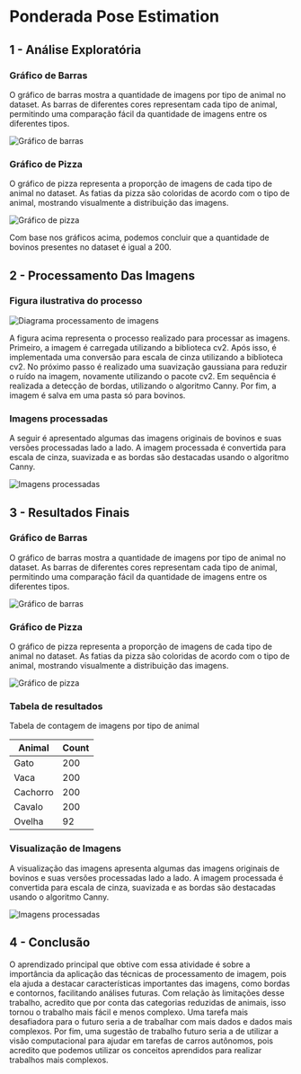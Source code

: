 # Ponderada Pose Estimation

## 1 - Análise Exploratória

### Gráfico de Barras

O gráfico de barras mostra a quantidade de imagens por tipo de animal no dataset. As barras de diferentes cores representam cada tipo de animal, permitindo uma comparação fácil da quantidade de imagens entre os diferentes tipos.

![Gráfico de barras](graficoBarras.png)

### Gráfico de Pizza

O gráfico de pizza representa a proporção de imagens de cada tipo de animal no dataset. As fatias da pizza são coloridas de acordo com o tipo de animal, mostrando visualmente a distribuição das imagens.

![Gráfico de pizza](graficoPizza.png)

Com base nos gráficos acima, podemos concluir que a quantidade de bovinos presentes no dataset é igual a 200.

## 2 - Processamento Das Imagens

### Figura ilustrativa do processo

![Diagrama processamento de imagens](diagramaProcessamentoImagens.png)

A figura acima representa o processo realizado para processar as imagens. Primeiro, a imagem é carregada utilizando a biblioteca cv2. Após isso, é implementada uma conversão para escala de cinza utilizando a biblioteca cv2. No próximo passo é realizado uma suavização gaussiana para reduzir o ruído na imagem, novamente utilizando o pacote cv2. Em sequência é realizada a detecção de bordas, utilizando o algoritmo Canny. Por fim, a imagem é salva em uma pasta só para bovinos.

### Imagens processadas

A seguir é apresentado algumas das imagens originais de bovinos e suas versões processadas lado a lado. A imagem processada é convertida para escala de cinza, suavizada e as bordas são destacadas usando o algoritmo Canny.

![Imagens processadas](imagensProcessadas.png)

## 3 - Resultados Finais

### Gráfico de Barras

O gráfico de barras mostra a quantidade de imagens por tipo de animal no dataset. As barras de diferentes cores representam cada tipo de animal, permitindo uma comparação fácil da quantidade de imagens entre os diferentes tipos.

![Gráfico de barras](graficoBarras.png)

### Gráfico de Pizza

O gráfico de pizza representa a proporção de imagens de cada tipo de animal no dataset. As fatias da pizza são coloridas de acordo com o tipo de animal, mostrando visualmente a distribuição das imagens.

![Gráfico de pizza](graficoPizza.png)

### Tabela de resultados

Tabela de contagem de imagens por tipo de animal

| Animal                | Count                                           |
|------------------------|------------------------------------------------|
| Gato      | 200                                |
| Vaca | 200 |
| Cachorro | 200                                        |
| Cavalo | 200                                             |
| Ovelha | 92                                             |

### Visualização de Imagens

A visualização das imagens apresenta algumas das imagens originais de bovinos e suas versões processadas lado a lado. A imagem processada é convertida para escala de cinza, suavizada e as bordas são destacadas usando o algoritmo Canny.

![Imagens processadas](imagensProcessadas.png)

## 4 - Conclusão

O aprendizado principal que obtive com essa atividade é sobre a importância da aplicação das técnicas de processamento de imagem, pois ela ajuda a destacar características importantes das imagens, como bordas e contornos, facilitando análises futuras. Com relação às limitações desse trabalho, acredito que por conta das categorias reduzidas de animais, isso tornou o trabalho mais fácil e menos complexo. Uma tarefa mais desafiadora para o futuro seria a de trabalhar com mais dados e dados mais complexos. Por fim, uma sugestão de trabalho futuro seria a de utilizar a visão computacional para ajudar em tarefas de carros autônomos, pois acredito que podemos utilizar os conceitos aprendidos para realizar trabalhos mais complexos.